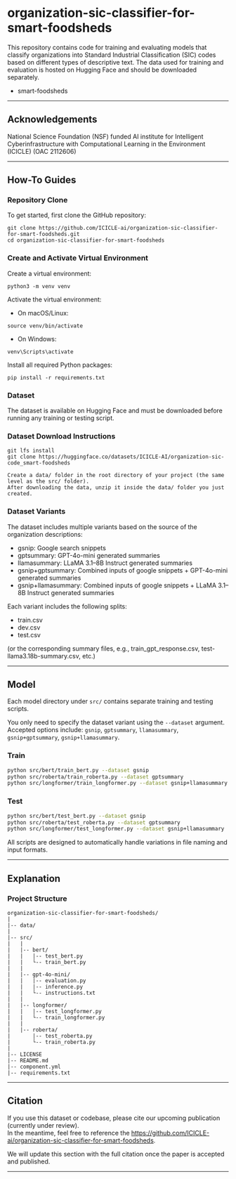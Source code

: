 # organization-sic-classifier-for-smart-foodsheds


This repository contains code for training and evaluating models that classify organizations into Standard Industrial Classification (SIC) codes based on different types of descriptive text. The data used for training and evaluation is hosted on Hugging Face and should be downloaded separately.

- smart-foodsheds


---

## Acknowledgements
National Science Foundation (NSF) funded AI institute for Intelligent Cyberinfrastructure with Computational Learning in the Environment (ICICLE) (OAC 2112606)

---

## How-To Guides

### Repository Clone

To get started, first clone the GitHub repository:

```
git clone https://github.com/ICICLE-ai/organization-sic-classifier-for-smart-foodsheds.git
cd organization-sic-classifier-for-smart-foodsheds
```
### Create and Activate Virtual Environment
Create a virtual environment:

```
python3 -m venv venv
```

Activate the virtual environment:

- On macOS/Linux:
```
source venv/bin/activate
```
- On Windows:
  
```
venv\Scripts\activate
```
Install all required Python packages:

```
pip install -r requirements.txt
```
### Dataset

The dataset is available on Hugging Face and must be downloaded before running any training or testing script.

### Dataset Download Instructions

```
git lfs install
git clone https://huggingface.co/datasets/ICICLE-AI/organization-sic-code_smart-foodsheds

Create a data/ folder in the root directory of your project (the same level as the src/ folder).
After downloading the data, unzip it inside the data/ folder you just created.
```
### Dataset Variants

The dataset includes multiple variants based on the source of the organization descriptions:

- gsnip: Google search snippets  
- gptsummary: GPT-4o-mini generated summaries  
- llamasummary: LLaMA 3.1–8B Instruct generated summaries  
- gsnip+gptsummary: Combined inputs of google snippets + GPT-4o-mini generated summaries
- gsnip+llamasummary: Combined inputs of google snippets + LLaMA 3.1–8B Instruct generated summaries  

Each variant includes the following splits:

- train.csv
- dev.csv
- test.csv  

(or the corresponding summary files, e.g., train_gpt_response.csv, test-llama3.18b-summary.csv, etc.)

---
## Model
Each model directory under `src/` contains separate training and testing scripts.

You only need to specify the dataset variant using the `--dataset` argument.  
Accepted options include: `gsnip`, `gptsummary`, `llamasummary`, `gsnip+gptsummary`, `gsnip+llamasummary`.


### Train

```bash
python src/bert/train_bert.py --dataset gsnip
python src/roberta/train_roberta.py --dataset gptsummary
python src/longformer/train_longformer.py --dataset gsnip+llamasummary
```
### Test

```bash
python src/bert/test_bert.py --dataset gsnip
python src/roberta/test_roberta.py --dataset gptsummary
python src/longformer/test_longformer.py --dataset gsnip+llamasummary
```
All scripts are designed to automatically handle variations in file naming and input formats.

---
## Explanation
### Project Structure

```
organization-sic-classifier-for-smart-foodsheds/
|
|-- data/
|
|-- src/
|   |
|   |-- bert/
|   |   |-- test_bert.py
|   |   └-- train_bert.py
|   |
|   |-- gpt-4o-mini/
|   |   |-- evaluation.py
|   |   |-- inference.py
|   |   └-- instructions.txt
|   |
|   |-- longformer/
|   |   |-- test_longformer.py
|   |   └-- train_longformer.py
|   |
|   |-- roberta/
|       |-- test_roberta.py
|       └-- train_roberta.py
|
|-- LICENSE
|-- README.md
|-- component.yml
|-- requirements.txt

```

---

## Citation

If you use this dataset or codebase, please cite our upcoming publication (currently under review).  
In the meantime, feel free to reference the https://github.com/ICICLE-ai/organization-sic-classifier-for-smart-foodsheds.

We will update this section with the full citation once the paper is accepted and published.

---

